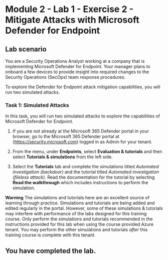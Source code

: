 # Module 2 - Lab 1 - Exercise 2 - Mitigate Attacks with Microsoft Defender for Endpoint

## Lab scenario

You are a Security Operations Analyst working at a company that is implementing Microsoft Defender for Endpoint. Your manager plans to onboard a few devices to provide insight into required changes to the Security Operations (SecOps) team response procedures.

To explore the Defender for Endpoint attack mitigation capabilities, you will run two simulated attacks.

### Task 1: Simulated Attacks

In this task, you will run two simulated attacks to explore the capabilities of Microsoft Defender for Endpoint.

1. If you are not already at the Microsoft 365 Defender portal in your browser, go to the Microsoft 365 Defender portal at (https://security.microsoft.com) logged in as Admin for your tenant.

2. From the menu, under **Endpoints**, select **Evaluation & tutorials**  and then select **Tutorials & simulations** from the left side.

3. Select the **Tutorials** tab and complete the simulations titled *Automated investigation (backdoor)* and the tutorial titled *Automated investigation (fileless attack)*. Read the documentation for the tutorial by selecting **Read the walkthrough** which includes instructions to perform the simulation. 

**Warning** The simulations and tutorials here are an excellent source of learning through practice.  Simulations and tutorials are being added and edited regularly in the portal.  However, some of these simulations & tutorials may interfere with performance of the labs designed for this training course.  Only perform the simulations and tutorials recommended in the instructions provided for this lab when using the course provided Azure tenant.  You may perform the other simulations and tutorials *after* this training course is complete with this tenant.

## You have completed the lab.

